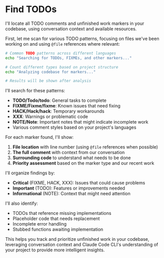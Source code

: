 # Find TODOs

I'll locate all TODO comments and unfinished work markers in your codebase, using conversation context and available resources.

First, let me scan for various TODO patterns, focusing on files we've been working on and using `@file` references where relevant:

```bash
# Common TODO patterns across different languages
echo "Searching for TODOs, FIXMEs, and other markers..."

# Count different types based on project structure
echo "Analyzing codebase for markers..."

# Results will be shown after analysis
```

I'll search for these patterns:
- **TODO/Todo/todo**: General tasks to complete
- **FIXME/Fixme/fixme**: Known issues that need fixing
- **HACK/Hack/hack**: Temporary workarounds
- **XXX**: Warnings or problematic code
- **NOTE/Note**: Important notes that might indicate incomplete work
- Various comment styles based on your project's languages

For each marker found, I'll show:
1. **File location** with line number (using `@file` references when possible)
2. **The full comment** with context from our conversation
3. **Surrounding code** to understand what needs to be done
4. **Priority assessment** based on the marker type and our recent work

I'll organize findings by:
- **Critical** (FIXME, HACK, XXX): Issues that could cause problems
- **Important** (TODO): Features or improvements needed
- **Informational** (NOTE): Context that might need attention

I'll also identify:
- TODOs that reference missing implementations
- Placeholder code that needs replacement
- Incomplete error handling
- Stubbed functions awaiting implementation

This helps you track and prioritize unfinished work in your codebase, leveraging conversation context and Claude Code CLI's understanding of your project to provide more intelligent insights.